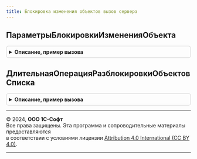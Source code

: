 ```yaml
---
title: Блокировка изменения объектов вызов сервера
---
```



## ПараметрыБлокировкиИзмененияОбъекта
<details style="margin: 1em 0; padding: 0.5em; border: 1px solid #ccc; border-radius: 6px;">

<summary style="font-weight: bold; cursor: pointer;">Описание, пример вызова</summary>

```bsl

Функция ПараметрыБлокировкиИзмененияОбъекта(СсылкаНаОбъект) Экспорт
```

Пример вызова
```bsl
Результат = БлокировкаИзмененияОбъектовВызовСервера.ПараметрыБлокировкиИзмененияОбъекта(СсылкаНаОбъект) 
```
</details>

## ДлительнаяОперацияРазблокировкиОбъектовСписка
<details style="margin: 1em 0; padding: 0.5em; border: 1px solid #ccc; border-radius: 6px;">

<summary style="font-weight: bold; cursor: pointer;">Описание, пример вызова</summary>

```bsl

Функция ДлительнаяОперацияРазблокировкиОбъектовСписка(ОбъектыДляРазблокировки, УникальныйИдентификатор) Экспорт
```

Пример вызова
```bsl
Результат = БлокировкаИзмененияОбъектовВызовСервера.ДлительнаяОперацияРазблокировкиОбъектовСписка(ОбъектыДляРазблокировки, УникальныйИдентификатор) 
```
</details>

---

© 2024, **ООО 1С-Софт**  
Все права защищены. Эта программа и сопроводительные материалы предоставляются  
в соответствии с условиями лицензии [Attribution 4.0 International (CC BY 4.0)](https://creativecommons.org/licenses/by/4.0/legalcode).

---
